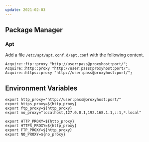 ```yaml
---
update: 2021-02-03
---
```


## Package Manager

### Apt

Add a file `/etc/apt/apt.conf.d/apt.conf` with the following content.

```
Acquire::ftp::proxy "http://user:pass@proxyhost:port/";
Acquire::http::proxy "http://user:pass@proxyhost:port/";
Acquire::https::proxy "http://user:pass@proxyhost:port/";
```

## Environment Variables

```shell
export http_proxy="http://user:pass@proxyhost:port/"
export https_proxy=${http_proxy}
export ftp_proxy=${http_proxy}
export no_proxy="localhost,127.0.0.1,192.168.1.1,::1,*.local"

export HTTP_PROXY=${http_proxy}
export HTTPS_PROXY=${http_proxy}
export FTP_PROXY=${http_proxy}
export NO_PROXY=${no_proxy}
```
